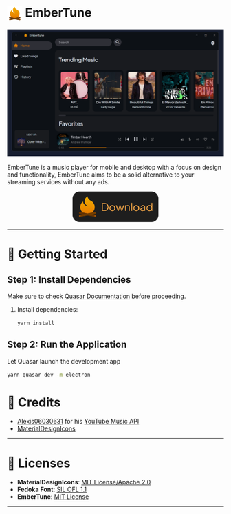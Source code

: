 # <img src="res/icon.png" alt="EmberTune Icon" width="35" height="35" style="vertical-align: middle;"> EmberTune

<div align="center">
    <img src="res/screenshot.png" alt="EmberTune Screenshot" width="700">
</div>

EmberTune is a music player for mobile and desktop with a focus on design and functionality, EmberTune aims to be a solid alternative to your streaming services without any ads.

<div align="center">
    <a href="https://github.com/DylanAkp/EmberTune/releases/latest">
        <img src="res/download.png" alt="Download Button" width="200">
    </a>
</div>

---

# 🚀 Getting Started

## Step 1: Install Dependencies

Make sure to check [Quasar Documentation](https://quasar.dev/start/quick-start/) before proceeding.

1. Install dependencies:
   ```bash
   yarn install
   ```

## Step 2: Run the Application

Let Quasar launch the development app

```bash
yarn quasar dev -m electron
```

# 🙌 Credits

- [Alexis06030631](https://github.com/Alexis06030631/) for his [YouTube Music API](https://github.com/Alexis06030631/yt_music_api)
- [MaterialDesignIcons](https://pictogrammers.com/library/mdi/)

---

# 📜 Licenses

- **MaterialDesignIcons**: [MIT License/Apache 2.0](https://pictogrammers.com/docs/general/license/)
- **Fedoka Font**: [SIL OFL 1.1](https://openfontlicense.org/)
- **EmberTune**: [MIT License](https://opensource.org/license/mit)

---
